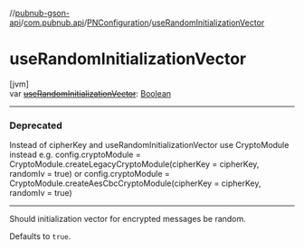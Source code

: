 //[pubnub-gson-api](../../../index.md)/[com.pubnub.api](../index.md)/[PNConfiguration](index.md)/[useRandomInitializationVector](use-random-initialization-vector.md)

# useRandomInitializationVector

[jvm]\
var [~~useRandomInitializationVector~~](use-random-initialization-vector.md): [Boolean](https://kotlinlang.org/api/latest/jvm/stdlib/kotlin/-boolean/index.html)

---

### Deprecated

Instead of cipherKey and useRandomInitializationVector use CryptoModule instead 
            e.g. config.cryptoModule = CryptoModule.createLegacyCryptoModule(cipherKey = cipherKey, randomIv = true) 
            or config.cryptoModule = CryptoModule.createAesCbcCryptoModule(cipherKey = cipherKey, randomIv = true)

---

Should initialization vector for encrypted messages be random.

Defaults to `true`.
